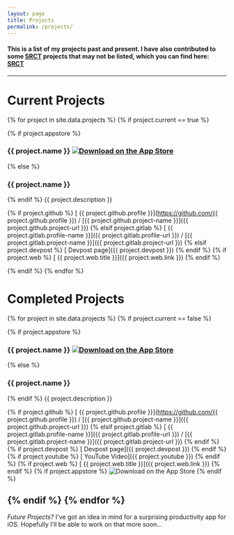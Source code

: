 ```yaml
---
layout: page
title: Projects
permalink: /projects/
---
```


#### This is a list of my projects past and present. I have also contributed to some [SRCT](http://srct.gmu.edu/) projects that may not be listed, which you can find here: [<i class="fab fa-github"></i> SRCT](https://github.com/SRCT)

-------------------------

Current Projects
================

{% for project in site.data.projects %}
{% if project.current == true %}

{% if project.appstore %}
<h3 class="project-heading">{{ project.name }}  <a href="{{ project.appstore }}"><img class="store-badge" src="{{ site.baseurl }}/resources/AppStore.png" alt="Download on the App Store"></a></h3>
{% else %}
<h3 class="project-heading">{{ project.name }}</h3>
{% endif %}
{{ project.description }}

{% if project.github %}
[<i class="fab fa-github"></i> {{ project.github.profile }}](https://github.com/{{ project.github.profile }}) / [{{ project.github.project-name }}]({{ project.github.project-url }})
{% elsif project.gitlab %}
[<i class="fab fa-gitlab"></i> {{ project.gitlab.profile-name }}]({{ project.gitlab.profile-url }}) / [{{ project.gitlab.project-name }}]({{ project.gitlab.project-url }})
{% elsif project.devpost %}
[<i class="fab fa-safari"></i> Devpost page]({{ project.devpost }})
{% endif %}
{% if project.web %}
[<i class="fab fa-safari"></i> {{ project.web.title }}]({{ project.web.link }})
{% endif %}


{% endif %} 
{% endfor %}

Completed Projects
=============

{% for project in site.data.projects %}
{% if project.current == false %}

{% if project.appstore %}
<h3 class="project-heading">{{ project.name }}  <a href="{{ project.appstore }}"><img class="store-badge" src="{{ site.baseurl }}/resources/AppStore.png" alt="Download on the App Store"></a></h3>
{% else %}
<h3 class="project-heading">{{ project.name }}</h3>
{% endif %}
{{ project.description }}

{% if project.github %}
[<i class="fab fa-github"></i> {{ project.github.profile }}](https://github.com/{{ project.github.profile }}) / [{{ project.github.project-name }}]({{ project.github.project-url }})
{% elsif project.gitlab %}
[<i class="fab fa-gitlab"></i> {{ project.gitlab.profile-name }}]({{ project.gitlab.profile-url }}) / [{{ project.gitlab.project-name }}]({{ project.gitlab.project-url }})
{% endif %}
{% if project.devpost %}
[<i class="fab fa-safari"></i> Devpost page]({{ project.devpost }})
{% endif %}
{% if project.youtube %}
[<i class="fab fa-youtube"></i> YouTube Video]({{ project.youtube }})
{% endif %}
{% if project.web %}
[<i class="fab fa-safari"></i> {{ project.web.title }}]({{ project.web.link }})
{% endif %}
{% if project.appstore %}
<img class="store-badge" src="{{ site.baseurl }}/resources/AppStore.png" alt="Download on the App Store">
{% endif %}

{% endif %}
{% endfor %}
----------------------------

_Future Projects?_ I've got an idea in mind for a surprising productivity app for iOS. Hopefully I'll be able to work on that more soon...
